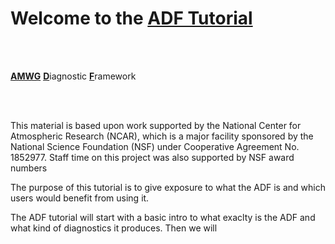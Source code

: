 # Welcome to the [ADF Tutorial](https://justin-richling.github.io/ADF-Tutorial/README.html)


<br><br>

<u>**AMWG**</u> <u>**D**</u>iagnostic <u>**F**</u>ramework

<br><br>

<div>


This material is based upon work supported by the National Center for Atmospheric Research (NCAR), which is a major facility sponsored by the National Science Foundation (NSF) under Cooperative Agreement No. 1852977. Staff time on this project was also supported by NSF award numbers <???>

    
The purpose of this tutorial is to give exposure to what the ADF is and which users would benefit from using it. 
    
The ADF tutorial will start with a basic intro to what exaclty is the ADF and what kind of diagnostics it produces. Then we will 
